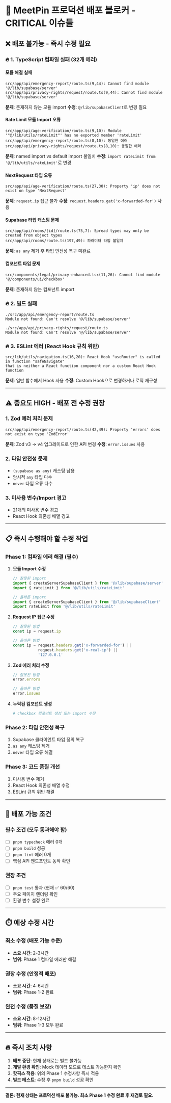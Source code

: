 # 🚨 MeetPin 프로덕션 배포 블로커 - CRITICAL 이슈들

## ❌ **배포 불가능 - 즉시 수정 필요**

### 🔥 **1. TypeScript 컴파일 실패 (32개 에러)**

#### **모듈 해결 실패**
```
src/app/api/emergency-report/route.ts(9,44): Cannot find module '@/lib/supabase/server'
src/app/api/privacy-rights/request/route.ts(9,44): Cannot find module '@/lib/supabase/server'
```
**문제**: 존재하지 않는 모듈 import
**수정**: `@/lib/supabaseClient`로 변경 필요

#### **Rate Limit 모듈 Import 오류**
```
src/app/api/age-verification/route.ts(9,10): Module '"@/lib/utils/rateLimit"' has no exported member 'rateLimit'
src/app/api/emergency-report/route.ts(8,10): 동일한 에러
src/app/api/privacy-rights/request/route.ts(8,10): 동일한 에러
```
**문제**: named import vs default import 불일치
**수정**: `import rateLimit from '@/lib/utils/rateLimit'`로 변경

#### **NextRequest 타입 오류**
```
src/app/api/age-verification/route.ts(27,30): Property 'ip' does not exist on type 'NextRequest'
```
**문제**: `request.ip` 접근 불가
**수정**: `request.headers.get('x-forwarded-for')` 사용

#### **Supabase 타입 캐스팅 문제**
```
src/app/api/rooms/[id]/route.ts(75,7): Spread types may only be created from object types
src/app/api/rooms/route.ts(197,49): 파라미터 타입 불일치
```
**문제**: `as any` 제거 후 타입 안전성 복구 미완료

#### **컴포넌트 타입 문제**
```
src/components/legal/privacy-enhanced.tsx(11,26): Cannot find module '@/components/ui/checkbox'
```
**문제**: 존재하지 않는 컴포넌트 import

### 🔥 **2. 빌드 실패**
```
./src/app/api/emergency-report/route.ts
Module not found: Can't resolve '@/lib/supabase/server'

./src/app/api/privacy-rights/request/route.ts
Module not found: Can't resolve '@/lib/supabase/server'
```

### 🔥 **3. ESLint 에러 (React Hook 규칙 위반)**
```
src/lib/utils/navigation.ts(16,20): React Hook "useRouter" is called in function "safeNavigate" 
that is neither a React function component nor a custom React Hook function
```
**문제**: 일반 함수에서 Hook 사용
**수정**: Custom Hook으로 변경하거나 로직 재구성

---

## ⚠️ **중요도 HIGH - 배포 전 수정 권장**

### **1. Zod 에러 처리 문제**
```
src/app/api/emergency-report/route.ts(42,49): Property 'errors' does not exist on type 'ZodError'
```
**문제**: Zod v3 → v4 업그레이드로 인한 API 변경
**수정**: `error.issues` 사용

### **2. 타입 안전성 문제**
- `(supabase as any)` 캐스팅 남용
- 암시적 `any` 타입 다수
- `never` 타입 오류 다수

### **3. 미사용 변수/Import 경고**
- 21개의 미사용 변수 경고
- React Hook 의존성 배열 경고

---

## 📋 **즉시 수행해야 할 수정 작업**

### **Phase 1: 컴파일 에러 해결 (필수)**
1. **모듈 Import 수정**
   ```typescript
   // 잘못된 import
   import { createServerSupabaseClient } from '@/lib/supabase/server'
   import { rateLimit } from '@/lib/utils/rateLimit'
   
   // 올바른 import
   import { createServerSupabaseClient } from '@/lib/supabaseClient'
   import rateLimit from '@/lib/utils/rateLimit'
   ```

2. **Request IP 접근 수정**
   ```typescript
   // 잘못된 방법
   const ip = request.ip
   
   // 올바른 방법
   const ip = request.headers.get('x-forwarded-for') || 
              request.headers.get('x-real-ip') || 
              '127.0.0.1'
   ```

3. **Zod 에러 처리 수정**
   ```typescript
   // 잘못된 방법
   error.errors
   
   // 올바른 방법
   error.issues
   ```

4. **누락된 컴포넌트 생성**
   ```bash
   # checkbox 컴포넌트 생성 또는 import 수정
   ```

### **Phase 2: 타입 안전성 복구**
1. Supabase 클라이언트 타입 정의 복구
2. `as any` 캐스팅 제거
3. `never` 타입 오류 해결

### **Phase 3: 코드 품질 개선**
1. 미사용 변수 제거
2. React Hook 의존성 배열 수정
3. ESLint 규칙 위반 해결

---

## 🎯 **배포 가능 조건**

### **필수 조건 (모두 통과해야 함)**
- [ ] `pnpm typecheck` 에러 0개
- [ ] `pnpm build` 성공
- [ ] `pnpm lint` 에러 0개
- [ ] 핵심 API 엔드포인트 동작 확인

### **권장 조건**
- [ ] `pnpm test` 통과 (현재 ✅ 60/60)
- [ ] 주요 페이지 렌더링 확인
- [ ] 환경 변수 설정 완료

---

## ⏱️ **예상 수정 시간**

### **최소 수정 (배포 가능 수준)**
- **소요 시간**: 2-3시간
- **범위**: Phase 1 컴파일 에러만 해결

### **권장 수정 (안정적 배포)**
- **소요 시간**: 4-6시간  
- **범위**: Phase 1-2 완료

### **완전 수정 (품질 보장)**
- **소요 시간**: 8-12시간
- **범위**: Phase 1-3 모두 완료

---

## 🔥 **즉시 조치 사항**

1. **배포 중단**: 현재 상태로는 빌드 불가능
2. **개발 환경 확인**: Mock 데이터 모드로 테스트 가능한지 확인
3. **핫픽스 적용**: 위의 Phase 1 수정사항 즉시 적용
4. **빌드 테스트**: 수정 후 `pnpm build` 성공 확인

---

**결론: 현재 상태는 프로덕션 배포 불가능. 최소 Phase 1 수정 완료 후 재검토 필요.**